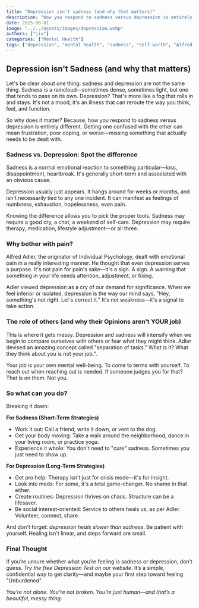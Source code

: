 ```yaml
---
title: "Depression isn't sadness (and why that matters)"
description: "How you respond to sadness versus depression is entirely different. Getting one confused with the other can mean frustration, poor coping, or worse—"
date: 2025-08-01
image: "../../assets/images/depression.webp"
authors: ["jiu"]
categories: ["Mental Health"]
tags: ["depression", "mental health", "sadness", "self-worth", "Alfred Adler", "psychology"]
---
```


## Depression isn't Sadness (and why that matters)


Let's be clear about one thing: sadness and depression are not the same thing. Sadness is a raincloud—sometimes dense, sometimes light, but one that tends to pass on its own. Depression? That's more like a fog that rolls in and stays. It's not a mood; it's an illness that can reroute the way you think, feel, and function.

So why does it matter? Because, how you respond to sadness versus depression is entirely different. Getting one confused with the other can mean frustration, poor coping, or worse—missing something that actually needs to be dealt with.



### Sadness vs. Depression: Spot the difference

Sadness is a normal emotional reaction to something particular—loss, disappointment, heartbreak. It's generally short-term and associated with an obvious cause.

Depression usually just appears. It hangs around for weeks or months, and isn't necessarily tied to any one incident. It can manifest as feelings of numbness, exhaustion, hopelessness, even pain.

Knowing the difference allows you to pick the proper tools. Sadness may require a good cry, a chat, a weekend of self-care. Depression may require therapy, medication, lifestyle adjustment—or all three.



### Why bother with pain?

Alfred Adler, the originator of Individual Psychology, dealt with emotional pain in a really interesting manner. He thought that even depression serves a purpose. It's not pain for pain's sake—it's a sign. A sign. A warning that something in your life needs attention, adjustment, or fixing.

Adler viewed depression as a cry of our demand for significance. When we feel inferior or isolated, depression is the way our mind says, "Hey, something's not right. Let's correct it." It's not weakness—it's a signal to take action.


### The role of others (and why their Opinions aren't YOUR job)

This is where it gets messy. Depression and sadness will intensify when we begin to compare ourselves with others or fear what they might think. Adler devised an amazing concept called "separation of tasks." What is it? What they think about you is not your job.".

Your job is your own mental well-being. To come to terms with yourself. To reach out when reaching out is needed. If someone judges you for that? That is on them. Not you.


### So what can you do?

Breaking it down:

**For Sadness (Short-Term Strategies)**
* Work it out: Call a friend, write it down, or vent to the dog.
* Get your body moving: Take a walk around the neighborhood, dance in your living room, or practice yoga.
* Experience it whole: You don't need to "cure" sadness. Sometimes you just need to show up.

**For Depression (Long-Term Strategies)**
* Get pro help: Therapy isn't just for crisis mode—it's for insight.
* Look into meds: For some, it's a total game-changer. No shame in that either.
* Create routines: Depression thrives on chaos. Structure can be a lifesaver.
* Be social interest-oriented: Service to others heals us, as per Adler. Volunteer, connect, share.


And don't forget: *depression heals slower than sadness*. Be patient with yourself. Healing isn't linear, and steps forward are small.


### Final Thought

If you’re unsure whether what you’re feeling is sadness or depression, don’t guess. *Try the free Depression Test on our website*. It’s a simple, confidential way to get clarity—and maybe your first step toward feeling "Unburdened".

*You’re not alone. You’re not broken. You’re just human—and that’s a beautiful, messy thing.*
